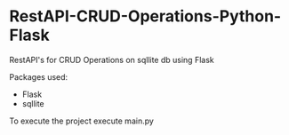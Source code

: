 # RestAPI-CRUD-Operations-Python-Flask
RestAPI's for CRUD Operations on sqllite db using Flask 


Packages used:
  - Flask
  - sqllite
  
To execute the project execute main.py
